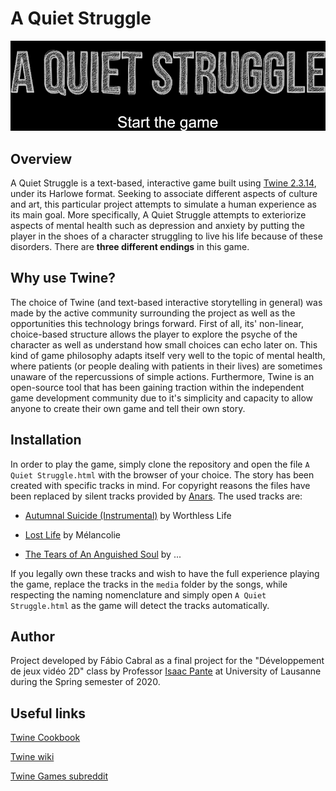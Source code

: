 # A Quiet Struggle

![Title screen](media/title.png)

## Overview
A Quiet Struggle is a text-based, interactive game built using [Twine 2.3.14](https://twinery.org/), under its Harlowe format. Seeking to associate different aspects of culture and art, this particular project attempts to simulate a human experience as its main goal. More specifically, A Quiet Struggle attempts to exteriorize aspects of mental health such as depression and anxiety by putting the player in the shoes of a character struggling to live his life because of these disorders. There are **three different endings** in this game.



## Why use Twine?
The choice of Twine (and text-based interactive storytelling in general) was made by the active community surrounding the project as well as the opportunities this technology brings forward. First of all, its' non-linear, choice-based structure allows the player to explore the psyche of the character as well as understand how small choices can echo later on. This kind of game philosophy adapts itself very well to the topic of mental health, where patients (or people dealing with patients in their lives) are sometimes unaware of the repercussions of simple actions. Furthermore, Twine is an open-source tool that has been gaining traction within the independent game development community due to it's simplicity and capacity to allow anyone to create their own game and tell their own story.

## Installation

In order to play the game, simply clone the repository and open the file `A Quiet Struggle.html` with the browser of your choice. The story has been created with specific tracks in mind. For copyright reasons the files have been replaced by silent tracks provided by [Anars](https://github.com/anars/blank-audio). The used tracks are:

- [Autumnal Suicide (Instrumental)](https://www.youtube.com/watch?v=XiI02ChEGa0) by Worthless Life

- [Lost Life](https://www.youtube.com/watch?v=y03wvYnDFjc) by Mélancolie

- [The Tears of An Anguished Soul](https://www.youtube.com/watch?v=JYtFOgnS9Ik) by ...

If you legally own these tracks and wish to have the full experience playing the game, replace the tracks in the `media` folder by the songs, while respecting the naming nomenclature and simply open `A Quiet Struggle.html` as the game will detect the tracks automatically.

## Author

Project developed by Fábio Cabral as a final project for the "Développement de jeux vidéo 2D" class by Professor [Isaac Pante](https://github.com/ipante) at University of Lausanne during the Spring semester of 2020.

## Useful links
[Twine Cookbook](https://twinery.org/cookbook/)

[Twine wiki](https://twinery.org/wiki/)

[Twine Games subreddit](https://www.reddit.com/r/twinegames/)


